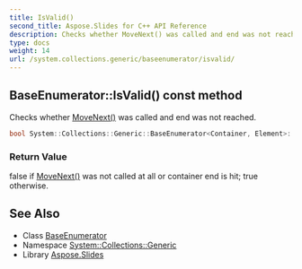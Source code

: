 ```yaml
---
title: IsValid()
second_title: Aspose.Slides for C++ API Reference
description: Checks whether MoveNext() was called and end was not reached.
type: docs
weight: 14
url: /system.collections.generic/baseenumerator/isvalid/
---
```

## BaseEnumerator::IsValid() const method


Checks whether [MoveNext()](../movenext/) was called and end was not reached.

```cpp
bool System::Collections::Generic::BaseEnumerator<Container, Element>::IsValid() const
```


### Return Value

false if [MoveNext()](../movenext/) was not called at all or container end is hit; true otherwise.

## See Also

* Class [BaseEnumerator](../)
* Namespace [System::Collections::Generic](../../)
* Library [Aspose.Slides](../../../)